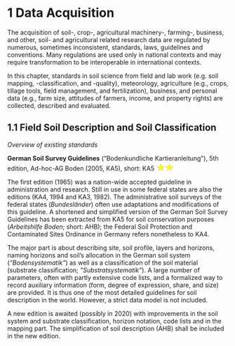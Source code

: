 # 1 Data Acquisition

The acquisition of soil-, crop-, agricultural machinery-, farming-, business, and other, soil- and
agricultural related research data are regulated by numerous, sometimes inconsistent, standards,
laws, guidelines and conventions. Many regulations are used only in national contexts and may require
transformation to be interoperable in international contexts.

In this chapter, standards in soil science from field and lab work (e.g. soil mapping, -classification, and
-quality), meteorology, agriculture (e.g., crops, tillage tools, field management, and fertilization),
business, and personal data (e.g., farm size, attitudes of farmers, income, and property rights) are
collected, described and evaluated.

## 1.1 Field Soil Description and Soil Classification

_Overview of existing standards_

**German Soil Survey Guidelines** (“Bodenkundliche Kartieranleitung”), 5th edition, Ad-hoc-AG Boden
(2005, KA5), short: KA5 <img src="img/two_star.jpg" width="60" valign="bottom" > 

The first edition (1965) was a nation-wide accepted guideline in administration and research. Still in
use in some federal states are also the editions (KA4, 1994 and KA3, 1982). The administrative soil
surveys of the federal states (_Bundesländer_) often use adaptations and modifications of this guideline.
A shortened and simplified version of the German Soil Survey Guidelines has been extracted from KA5
for soil conservation purposes (_Arbeitshilfe Boden_; short: AHB); the Federal Soil Protection and
Contaminated Sites Ordinance in Germany refers nonetheless to KA4.

The major part is about describing site, soil profile, layers and horizons, naming horizons and soil’s
allocation in the German soil system (_“Bodensystematik”_) as well as a classification of the soil material
(substrate classification; _”Substratsystematik”_). A large number of parameters, often with partly
extensive code lists, and a formalized way to record auxiliary information (form, degree of expression,
share, and size) are provided. It is thus one of the most detailed guidelines for soil description in the
world. However, a strict data model is not included.

A new edition is awaited (possibly in 2020) with improvements in the soil system and substrate
classification, horizon notation, code lists and in the mapping part. The simplification of soil description
(AHB) shall be included in the new edition.